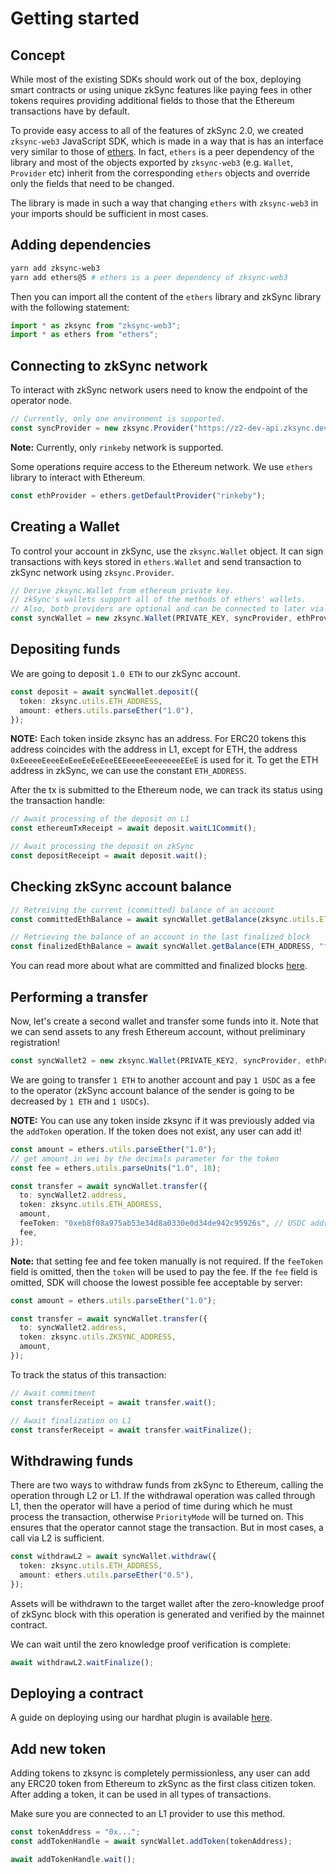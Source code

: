# Getting started

## Concept

While most of the existing SDKs should work out of the box, deploying smart contracts or using unique zkSync features like paying fees in other tokens requires providing additional fields to those that the Ethereum transactions have by default.

To provide easy access to all of the features of zkSync 2.0, we created `zksync-web3` JavaScript SDK, which is made in a way that is has an interface very similar to those of [ethers](https://docs.ethers.io/v5/). In fact, `ethers` is a peer dependency of the library and most of the objects exported by `zksync-web3` (e.g. `Wallet`, `Provider` etc) inherit from the corresponding `ethers` objects and override only the fields that need to be changed.

The library is made in such a way that changing `ethers` with `zksync-web3` in your imports should be sufficient in most cases.

## Adding dependencies

```bash
yarn add zksync-web3
yarn add ethers@5 # ethers is a peer dependency of zksync-web3
```

Then you can import all the content of the `ethers` library and zkSync library with the following statement:

```typescript
import * as zksync from "zksync-web3";
import * as ethers from "ethers";
```

## Connecting to zkSync network

To interact with zkSync network users need to know the endpoint of the operator node.

```typescript
// Currently, only one environment is supported.
const syncProvider = new zksync.Provider("https://z2-dev-api.zksync.dev");
```

**Note:** Currently, only `rinkeby` network is supported.

Some operations require access to the Ethereum network. We use `ethers` library to interact with
Ethereum.

```typescript
const ethProvider = ethers.getDefaultProvider("rinkeby");
```

## Creating a Wallet

To control your account in zkSync, use the `zksync.Wallet` object. It can sign transactions with keys stored in
`ethers.Wallet` and send transaction to zkSync network using `zksync.Provider`.

```typescript
// Derive zksync.Wallet from ethereum private key.
// zkSync's wallets support all of the methods of ethers' wallets.
// Also, both providers are optional and can be connected to later via `connect` and `connectToL1`.
const syncWallet = new zksync.Wallet(PRIVATE_KEY, syncProvider, ethProvider);
```

## Depositing funds

We are going to deposit `1.0 ETH` to our zkSync account.

```typescript
const deposit = await syncWallet.deposit({
  token: zksync.utils.ETH_ADDRESS,
  amount: ethers.utils.parseEther("1.0"),
});
```

**NOTE:** Each token inside zksync has an address. For ERC20 tokens this address coincides with the address in L1, except for ETH, the address `0xEeeeeEeeeEeEeeEeEeEeeEEEeeeeEeeeeeeeEEeE` is used for it. To get the ETH address in
zkSync, we can use the constant `ETH_ADDRESS`.

After the tx is submitted to the Ethereum node, we can track its status using the transaction handle:

```typescript
// Await processing of the deposit on L1
const ethereumTxReceipt = await deposit.waitL1Commit();

// Await processing the deposit on zkSync
const depositReceipt = await deposit.wait();
```

## Checking zkSync account balance

```typescript
// Retreiving the current (committed) balance of an account
const committedEthBalance = await syncWallet.getBalance(zksync.utils.ETH_ADDRESS);

// Retrieving the balance of an account in the last finalized block
const finalizedEthBalance = await syncWallet.getBalance(ETH_ADDRESS, "finalized");
```

You can read more about what are committed and finalized blocks [here](../../dev/concepts.md#how-does-transaction-finality-work).

## Performing a transfer

Now, let's create a second wallet and transfer some funds into it. Note that we can send assets to any fresh Ethereum
account, without preliminary registration!

```typescript
const syncWallet2 = new zksync.Wallet(PRIVATE_KEY2, syncProvider, ethProvider);
```

We are going to transfer `1 ETH` to another account and pay `1 USDC` as a fee to the operator (zkSync account balance of the sender is going to be decreased by `1 ETH` and `1 USDCs`).

**NOTE:** You can use any token inside zksync if it was previously added via the `addToken` operation. If the token does not exist, any user can add it!

```typescript
const amount = ethers.utils.parseEther("1.0");
// get amount in wei by the decimals parameter for the token
const fee = ethers.utils.parseUnits("1.0", 18);

const transfer = await syncWallet.transfer({
  to: syncWallet2.address,
  token: zksync.utils.ETH_ADDRESS,
  amount,
  feeToken: "0xeb8f08a975ab53e34d8a0330e0d34de942c95926s", // USDC address
  fee,
});
```

**Note:** that setting fee and fee token manually is not required. If the `feeToken` field is omitted, then the `token` will
be used to pay the fee. If the `fee` field is omitted, SDK will choose the lowest possible fee acceptable by server:

```typescript
const amount = ethers.utils.parseEther("1.0");

const transfer = await syncWallet.transfer({
  to: syncWallet2.address,
  token: zksync.utils.ZKSYNC_ADDRESS,
  amount,
});
```

To track the status of this transaction:

```typescript
// Await commitment
const transferReceipt = await transfer.wait();

// Await finalization on L1
const transferReceipt = await transfer.waitFinalize();
```

## Withdrawing funds

There are two ways to withdraw funds from zkSync to Ethereum, calling the operation through L2 or L1. If the
withdrawal operation was called through L1, then the operator will have a period of time during which he must process
the transaction, otherwise `PriorityMode` will be turned on. This ensures that the operator cannot stage the
transaction. But in most cases, a call via L2 is sufficient.

```typescript
const withdrawL2 = await syncWallet.withdraw({
  token: zksync.utils.ETH_ADDRESS,
  amount: ethers.utils.parseEther("0.5"),
});
```

Assets will be withdrawn to the target wallet after the zero-knowledge proof of zkSync block with this operation is
generated and verified by the mainnet contract.

We can wait until the zero knowledge proof verification is complete:

```typescript
await withdrawL2.waitFinalize();
```

## Deploying a contract

A guide on deploying using our hardhat plugin is available [here](../hardhat).

## Add new token

Adding tokens to zksync is completely permissionless, any user can add any ERC20 token from Ethereum to zkSync as the
first class citizen token. After adding a token, it can be used in all types of transactions.

Make sure you are connected to an L1 provider to use this method.

```typescript
const tokenAddress = "0x...";
const addTokenHandle = await syncWallet.addToken(tokenAddress);

await addTokenHandle.wait();
```
